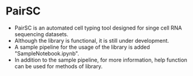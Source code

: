 # PairSC

- PairSC is an automated cell typing tool designed for singe cell RNA sequencing datasets.
- Although the library is functional, it is still under development.
- A sample pipeline for the usage of the library is added "SampleNotebook.ipynb".
- In addition to the sample pipeline, for more information, help function can be used for methods of library.
